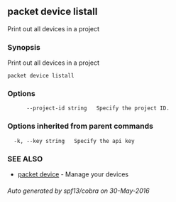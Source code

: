 ## packet device listall

Print out all devices in a project

### Synopsis


Print out all devices in a project

```
packet device listall
```

### Options

```
      --project-id string   Specify the project ID.
```

### Options inherited from parent commands

```
  -k, --key string   Specify the api key
```

### SEE ALSO
* [packet device](packet_device.md)	 - Manage your devices

###### Auto generated by spf13/cobra on 30-May-2016
